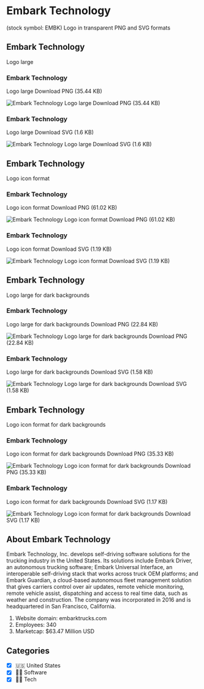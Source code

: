 # Embark Technology
 (stock symbol: EMBK) Logo in transparent PNG and SVG formats

## Embark Technology
 Logo large

### Embark Technology
 Logo large Download PNG (35.44 KB)

![Embark Technology
 Logo large Download PNG (35.44 KB)](/img/orig/EMBK_BIG-fd06ed61.png)

### Embark Technology
 Logo large Download SVG (1.6 KB)

![Embark Technology
 Logo large Download SVG (1.6 KB)](/img/orig/EMBK_BIG-2a1b0d59.svg)

## Embark Technology
 Logo icon format

### Embark Technology
 Logo icon format Download PNG (61.02 KB)

![Embark Technology
 Logo icon format Download PNG (61.02 KB)](/img/orig/EMBK-19fe2956.png)

### Embark Technology
 Logo icon format Download SVG (1.19 KB)

![Embark Technology
 Logo icon format Download SVG (1.19 KB)](/img/orig/EMBK-688fcdc4.svg)

## Embark Technology
 Logo large for dark backgrounds

### Embark Technology
 Logo large for dark backgrounds Download PNG (22.84 KB)

![Embark Technology
 Logo large for dark backgrounds Download PNG (22.84 KB)](/img/orig/EMBK_BIG.D-c9687613.png)

### Embark Technology
 Logo large for dark backgrounds Download SVG (1.58 KB)

![Embark Technology
 Logo large for dark backgrounds Download SVG (1.58 KB)](/img/orig/EMBK_BIG.D-eb040ef3.svg)

## Embark Technology
 Logo icon format for dark backgrounds

### Embark Technology
 Logo icon format for dark backgrounds Download PNG (35.33 KB)

![Embark Technology
 Logo icon format for dark backgrounds Download PNG (35.33 KB)](/img/orig/EMBK.D-58c6332d.png)

### Embark Technology
 Logo icon format for dark backgrounds Download SVG (1.17 KB)

![Embark Technology
 Logo icon format for dark backgrounds Download SVG (1.17 KB)](/img/orig/EMBK.D-ac419e06.svg)

## About Embark Technology


Embark Technology, Inc. develops self-driving software solutions for the trucking industry in the United States. Its solutions include Embark Driver, an autonomous trucking software; Embark Universal Interface, an interoperable self-driving stack that works across truck OEM platforms; and Embark Guardian, a cloud-based autonomous fleet management solution that gives carriers control over air updates, remote vehicle monitoring, remote vehicle assist, dispatching and access to real time data, such as weather and construction. The company was incorporated in 2016 and is headquartered in San Francisco, California.

1. Website domain: embarktrucks.com
2. Employees: 340
3. Marketcap: $63.47 Million USD


## Categories
- [x] 🇺🇸 United States
- [x] 👨‍💻 Software
- [x] 👩‍💻 Tech
